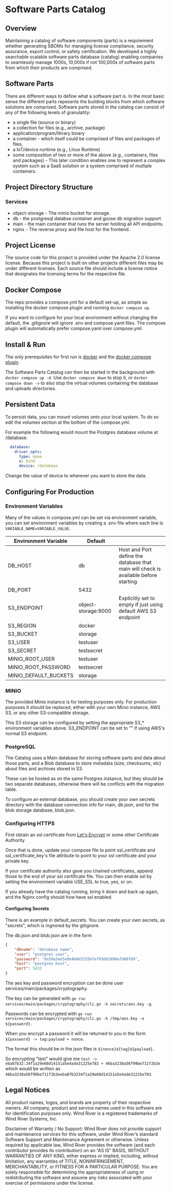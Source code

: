 
# Software Parts Catalog
## Overview
Maintaining a catalog of software components (parts) is a requirement whether generating SBOMs for managing license compliance, security assurance, export control, or safety certification. We developed a highly searchable scalable software parts database (catalog) enabling companies to seamlessly manage 1000s, 10,000s if not 100,000s of software parts from which their products are comprised.

## Software Parts 
There are different ways to define what a software part is. In the most basic sense the different parts repesents the building blocks from which software solutions are comprised. Software parts stored in the catalog can consist of any of the following levels of granulatity:  
- a single file (source or binary)
- a collection for files (e.g., archive, package)
- application/program/library binary
- a container - which itself could be comprised of files and packages of files. 
- a IoT/device runtime (e.g., Linux Runtime)
- some composition of two or more of the above (e.g., containers, files and packages) - This later condition enables one to represent a complex system such as a SaaS solution or a system comprised of mutliple containers. 

## Project Directory Structure
### Services
  - object-storage - The minio bucket for storage.
  - db - the postgresql databse container and goose db migration support
  - main - the main container that runs the server holding all API endpoints.
  - nginx - The reverse proxy and file host for the frontend.


## Project License

The source code for this project is provided under the Apache 2.0 license license. Because this project is built on other projects different files may be under different licenses. Each source file should include a license notice that designates the licensing terms for the respective file.

## Docker Compose
The repo provides a compose.yml for a default set-up, as simple as installing the docker compose plugin and running `docker compose up`.

If you want to configure for your local environment without changing the default, the .gitignore will ignore .env and compose.yaml files. The compose plugin will automatically prefer compose.yaml over compose.yml.

## Install & Run
The only prerequisites for first run is [docker](https://docs.docker.com/get-docker/) and the [docker compose plugin](https://docs.docker.com/compose/install/).

The Software Parts Catalog can then be started in the background with `docker compose up -d`.
Use `docker compose down` to stop it, or `docker compose down -v` to also stop the virtual volumes containing the database and uploads directories.

## Persistent Data
To persist data, you can mount volumes onto your local system.
To do so edit the volumes section at the bottom of the compose.yml.

For example the following would mount the Postgres database volume at /database.
```yml
  database:
    driver_opts:
      type: none
      o: bind
      device: /database
```
Change the value of device to wherever you want to store the data.

## Configuring For Production
### Environment Variables
Many of the values in compose.yml can be set via environment variable, you can set environment variables by creating a .env file where each line is `VARIABLE_NAME=VARIABLE_VALUE`.

|Environment Variable|Default| |
|--------------------|-------|-|
|DB_HOST|db|Host and Port define the database that main will check is available before starting|
|DB_PORT|5432||
|S3_ENDPOINT|object-storage:9000|Explicitly set to empty if just using default AWS S3 endpoint|
|S3_REGION|docker|
|S3_BUCKET|storage|
|S3_USER|testuser|
|S3_SECRET|testsecret||
|MINIO_ROOT_USER|testuser||
|MINIO_ROOT_PASSWORD|testsecret|
|MINIO_DEFAULT_BUCKETS|storage|
### MINIO
The provided Minio instance is for testing purposes only.
For production purposes it should be replaced, either with your own Minio instance, AWS S3, or any other S3-compatible storage.

This S3 storage can be configured by setting the appropriate S3_* environment variables above.
S3_ENDPOINT can be set to "" if using AWS's normal S3 endpoint.
### PostgreSQL
The Catalog uses a Main database for storing software parts and data about those parts, and a Blob database to store metadata (size, checksums, etc) about files and archives stored in S3.

These can be hosted as on the same Postgres instance, but they should be two separate databases, otherwise there will be conflicts with the migration table.

To configure an external database, you should create your own secrets directory with the database connection info for main, db.json, and for the blob storage database, blob.json.
### Configuring HTTPS
First obtain an ssl certificate from [Let's Encrypt](https://letsencrypt.org/getting-started/) or some other Certificate Authority

Once that is done, update your compose file to point ssl_certificate and ssl_certificate_key's file attribute to point to your ssl certificate and your private key.

If your certificate authority also gave you chained certificates, append those to the end of your ssl certificate file.
You can then enable ssl by setting the environment variable USE_SSL to true, yes, or on.

If you already have the catalog running, bring it down and back up again, and the Nginx config should how have ssl enabled.
#### Configuring Secrets
There is an example in default_secrets.
You can create your own secrets, as "secrets", which is ingnored by the gitignore.

The db.json and blob.json are in the form
```json
{
    "dbname": "database name",
    "user": "postgres user",
    "password": "da39a3ee5e6b4b0d3255bfef95601890afd80709",
    "host": "postgres host",
    "port": 5432
}
```

The aes key and password encryption can be done user services/main/packages/cryptography.

The key can be generated with `go run services/main/packages/cryptography/cli.go -k secrets/aes.key -g`.

Passwords can be encrypted with `go run services/main/packages/cryptography/cli.go -k /tmp/aes.key -e ${password}`.

When you encrypt a password it will be returned to you in the form `${password} -> tag:payload + nonce`.

The format this should be in the json files is `${nonce}${tag}${payload}`.

So encrypting "test" would give me `test -> eba07b32:34f1a29e68d14151a5e4ade31225e783 + 46ba3238a56f99be711f2b3e` which would be written as `46ba3238a56f99be711f2b3eeba07b3234f1a29e68d14151a5e4ade31225e783`.

## Legal Notices
All product names, logos, and brands are property of their respective owners. All company,
product and service names used in this software are for identification purposes only.
Wind River is a registered trademarks of Wind River Systems, Inc. 

Disclaimer of Warranty / No Support: Wind River does not provide support
and maintenance services for this software, under Wind River’s standard
Software Support and Maintenance Agreement or otherwise. Unless required
by applicable law, Wind River provides the software (and each contributor
provides its contribution) on an “AS IS” BASIS, WITHOUT WARRANTIES OF ANY
KIND, either express or implied, including, without limitation, any warranties
of TITLE, NONINFRINGEMENT, MERCHANTABILITY, or FITNESS FOR A PARTICULAR
PURPOSE. You are solely responsible for determining the appropriateness of
using or redistributing the software and assume any risks associated with
your exercise of permissions under the license.